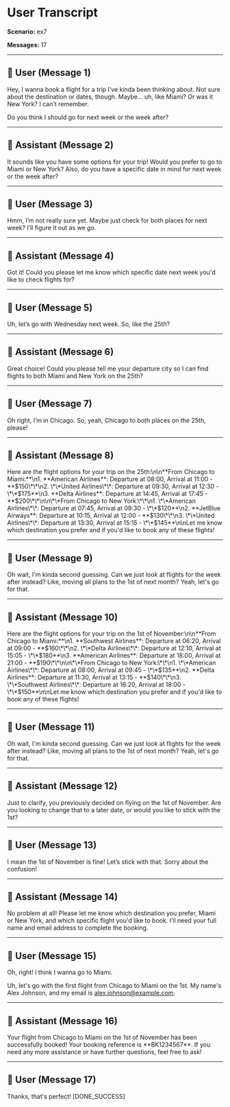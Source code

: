 # User Transcript

**Scenario:** ex7

**Messages:** 17

---

## 👤 User (Message 1)

Hey, I wanna book a flight for a trip I've kinda been thinking about. Not sure about the destination or dates, though. Maybe... uh, like Miami? Or was it New York? I can't remember. 

Do you think I should go for next week or the week after?

---

## 🤖 Assistant (Message 2)

It sounds like you have some options for your trip! Would you prefer to go to Miami or New York? Also, do you have a specific date in mind for next week or the week after?

---

## 👤 User (Message 3)

Hmm, I’m not really sure yet. Maybe just check for both places for next week? I’ll figure it out as we go.

---

## 🤖 Assistant (Message 4)

Got it! Could you please let me know which specific date next week you'd like to check flights for?

---

## 👤 User (Message 5)

Uh, let’s go with Wednesday next week. So, like the 25th?

---

## 🤖 Assistant (Message 6)

Great choice! Could you please tell me your departure city so I can find flights to both Miami and New York on the 25th?

---

## 👤 User (Message 7)

Oh right, I’m in Chicago. So, yeah, Chicago to both places on the 25th, please!

---

## 🤖 Assistant (Message 8)

Here are the flight options for your trip on the 25th:\n\n\*\*From Chicago to Miami:\*\*\n1. \*\*American Airlines\*\*: Departure at 08:00, Arrival at 11:00 - \*\*$150\*\*\n2. \*\*United Airlines\*\*: Departure at 09:30, Arrival at 12:30 - \*\*$175\*\*\n3. \*\*Delta Airlines\*\*: Departure at 14:45, Arrival at 17:45 - \*\*$200\*\*\n\n\*\*From Chicago to New York:\*\*\n1. \*\*American Airlines\*\*: Departure at 07:45, Arrival at 09:30 - \*\*$120\*\*\n2. \*\*JetBlue Airways\*\*: Departure at 10:15, Arrival at 12:00 - \*\*$130\*\*\n3. \*\*United Airlines\*\*: Departure at 13:30, Arrival at 15:15 - \*\*$145\*\*\n\nLet me know which destination you prefer and if you'd like to book any of these flights!

---

## 👤 User (Message 9)

Oh wait, I'm kinda second guessing. Can we just look at flights for the week after instead? Like, moving all plans to the 1st of next month? Yeah, let's go for that.

---

## 🤖 Assistant (Message 10)

Here are the flight options for your trip on the 1st of November:\n\n\*\*From Chicago to Miami:\*\*\n1. \*\*Southwest Airlines\*\*: Departure at 06:20, Arrival at 09:00 - \*\*$160\*\*\n2. \*\*Delta Airlines\*\*: Departure at 12:10, Arrival at 15:05 - \*\*$180\*\*\n3. \*\*American Airlines\*\*: Departure at 18:00, Arrival at 21:00 - \*\*$190\*\*\n\n\*\*From Chicago to New York:\*\*\n1. \*\*American Airlines\*\*: Departure at 08:00, Arrival at 09:45 - \*\*$135\*\*\n2. \*\*Delta Airlines\*\*: Departure at 11:30, Arrival at 13:15 - \*\*$140\*\*\n3. \*\*Southwest Airlines\*\*: Departure at 16:20, Arrival at 18:00 - \*\*$150\*\*\n\nLet me know which destination you prefer and if you'd like to book any of these flights!

---

## 👤 User (Message 11)

Oh wait, I'm kinda second guessing. Can we just look at flights for the week after instead? Like, moving all plans to the 1st of next month? Yeah, let's go for that.

---

## 🤖 Assistant (Message 12)

Just to clarify, you previously decided on flying on the 1st of November. Are you looking to change that to a later date, or would you like to stick with the 1st?

---

## 👤 User (Message 13)

I mean the 1st of November is fine! Let’s stick with that. Sorry about the confusion!

---

## 🤖 Assistant (Message 14)

No problem at all! Please let me know which destination you prefer, Miami or New York, and which specific flight you'd like to book. I’ll need your full name and email address to complete the booking.

---

## 👤 User (Message 15)

Oh, right! I think I wanna go to Miami. 

Uh, let's go with the first flight from Chicago to Miami on the 1st. My name's Alex Johnson, and my email is alex.johnson@example.com. 

---

## 🤖 Assistant (Message 16)

Your flight from Chicago to Miami on the 1st of November has been successfully booked! Your booking reference is \*\*BK1234567\*\*. If you need any more assistance or have further questions, feel free to ask!

---

## 👤 User (Message 17)

Thanks, that's perfect! [DONE\_SUCCESS]

